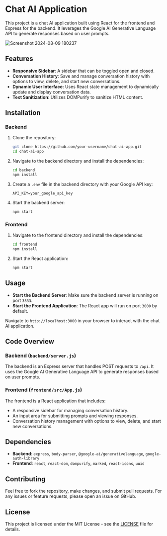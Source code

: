

# Chat AI Application

This project is a chat AI application built using React for the frontend and Express for the backend. It leverages the Google AI Generative Language API to generate responses based on user prompts. 

![Screenshot 2024-08-09 180237](https://github.com/user-attachments/assets/32561088-511e-4890-8070-838a456d5371)



## Features

- **Responsive Sidebar**: A sidebar that can be toggled open and closed.
- **Conversation History**: Save and manage conversation history with options to view, delete, and start new conversations.
- **Dynamic User Interface**: Uses React state management to dynamically update and display conversation data.
- **Text Sanitization**: Utilizes DOMPurify to sanitize HTML content.

## Installation

### Backend

1. Clone the repository:

   ```bash
   git clone https://github.com/your-username/chat-ai-app.git
   cd chat-ai-app
   ```

2. Navigate to the backend directory and install the dependencies:

   ```bash
   cd backend
   npm install
   ```

3. Create a `.env` file in the backend directory with your Google API key:

   ```plaintext
   API_KEY=your_google_api_key
   ```

4. Start the backend server:

   ```bash
   npm start
   ```

### Frontend

1. Navigate to the frontend directory and install the dependencies:

   ```bash
   cd frontend
   npm install
   ```

2. Start the React application:

   ```bash
   npm start
   ```

## Usage

- **Start the Backend Server**: Make sure the backend server is running on port `3333`.
- **Start the Frontend Application**: The React app will run on port `3000` by default.

Navigate to `http://localhost:3000` in your browser to interact with the chat AI application.

## Code Overview

### Backend (`backend/server.js`)

The backend is an Express server that handles POST requests to `/api`. It uses the Google AI Generative Language API to generate responses based on user prompts.

### Frontend (`frontend/src/App.js`)

The frontend is a React application that includes:
- A responsive sidebar for managing conversation history.
- An input area for submitting prompts and viewing responses.
- Conversation history management with options to view, delete, and start new conversations.

## Dependencies

- **Backend**: `express`, `body-parser`, `@google-ai/generativelanguage`, `google-auth-library`
- **Frontend**: `react`, `react-dom`, `dompurify`, `marked`, `react-icons`, `uuid`

## Contributing

Feel free to fork the repository, make changes, and submit pull requests. For any issues or feature requests, please open an issue on GitHub.

## License

This project is licensed under the MIT License - see the [LICENSE](LICENSE) file for details.

